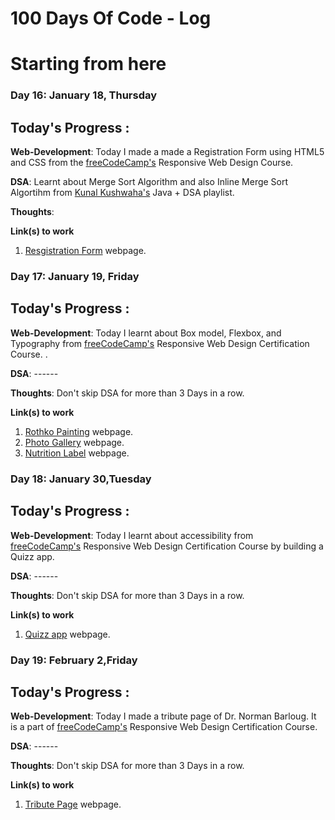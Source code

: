# 100 Days Of Code - Log

<!--
### Day 0: February 30, 2016 (Example 1)
##### (delete me or comment me out)

**Today's Progress**: Fixed CSS, worked on canvas functionality for the app.

**Thoughts:** I really struggled with CSS, but, overall, I feel like I am slowly getting better at it. Canvas is still new for me, but I managed to figure out some basic functionality.

**Link to work:** [Calculator App](http://www.example.com)

### Day 0: February 30, 2016 (Example 2)
##### (delete me or comment me out)

**Today's Progress**: Fixed CSS, worked on canvas functionality for the app.

**Thoughts**: I really struggled with CSS, but, overall, I feel like I am slowly getting better at it. Canvas is still new for me, but I managed to figure out some basic functionality.

**Link(s) to work**: [Calculator App](http://www.example.com)


### Day 1: June 27, Monday

**Today's Progress**: I've gone through many exercises on FreeCodeCamp.

**Thoughts** I've recently started coding, and it's a great feeling when I finally solve an algorithm challenge after a lot of attempts and hours spent.

**Link(s) to work**
1. [Find the Longest Word in a String](https://www.freecodecamp.com/challenges/find-the-longest-word-in-a-string)
2. [Title Case a Sentence](https://www.freecodecamp.com/challenges/title-case-a-sentence)


#
-->

# Starting from here

### Day 16: January 18, Thursday
## Today's Progress :

**Web-Development**: Today I made a made a Registration Form using HTML5 and CSS from the [freeCodeCamp's](https://www.freecodecamp.com) Responsive Web Design Course.

**DSA**: Learnt about Merge Sort Algorithm and also Inline Merge Sort Algortihm from [Kunal Kushwaha's](https://www.youtube.com/playlist?list=PL9gnSGHSqcnr_DxHsP7AW9ftq0AtAyYqJ) Java + DSA playlist.

**Thoughts**:

**Link(s) to work**
1. [Resgistration Form](https://ajitkumarroy.github.io/registration-form-webpage/) webpage.



### Day 17: January 19, Friday
## Today's Progress :

**Web-Development**: Today I learnt about Box model, Flexbox, and Typography from 
[freeCodeCamp's](https://www.freeCodeCamp.com) Responsive Web Design Certification Course. .

**DSA**: ------

**Thoughts**: Don't skip DSA for more than 3 Days in a row.

**Link(s) to work**
1. [Rothko Painting](https://ajitkumarroy.github.io/rothko-painting/) webpage.
2. [Photo Gallery](https://ajitkumarroy.github.io/photo-gallery/) webpage.
3. [Nutrition Label](https://ajitkumarroy.github.io/nutrition-label/) webpage.



### Day 18: January 30,Tuesday 
## Today's Progress :

**Web-Development**: Today I learnt about accessibility from
[freeCodeCamp's](https://www.freeCodeCamp.com) Responsive Web Design Certification Course by building a Quizz app.

**DSA**: ------

**Thoughts**: Don't skip DSA for more than 3 Days in a row.

**Link(s) to work**
1. [Quizz app](https://ajitkumarroy.github.io/quiz-app/) webpage.




### Day 19: February 2,Friday 
## Today's Progress :

**Web-Development**: Today I made a tribute page of Dr. Norman Barloug. It is a part of 
[freeCodeCamp's](https://www.freeCodeCamp.com) Responsive Web Design Certification Course.

**DSA**: ------

**Thoughts**: Don't skip DSA for more than 3 Days in a row.

**Link(s) to work**
1. [Tribute Page](https://ajitkumarroy.github.io/Dr-Norman-Barloug/) webpage.




